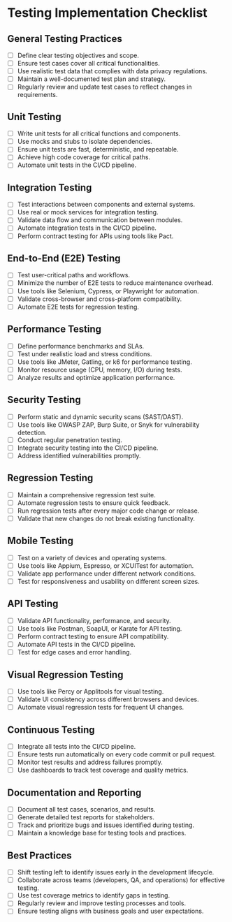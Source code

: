 # Testing Implementation Checklist

## General Testing Practices

- [ ] Define clear testing objectives and scope.
- [ ] Ensure test cases cover all critical functionalities.
- [ ] Use realistic test data that complies with data privacy regulations.
- [ ] Maintain a well-documented test plan and strategy.
- [ ] Regularly review and update test cases to reflect changes in requirements.

## Unit Testing

- [ ] Write unit tests for all critical functions and components.
- [ ] Use mocks and stubs to isolate dependencies.
- [ ] Ensure unit tests are fast, deterministic, and repeatable.
- [ ] Achieve high code coverage for critical paths.
- [ ] Automate unit tests in the CI/CD pipeline.

## Integration Testing

- [ ] Test interactions between components and external systems.
- [ ] Use real or mock services for integration testing.
- [ ] Validate data flow and communication between modules.
- [ ] Automate integration tests in the CI/CD pipeline.
- [ ] Perform contract testing for APIs using tools like Pact.

## End-to-End (E2E) Testing

- [ ] Test user-critical paths and workflows.
- [ ] Minimize the number of E2E tests to reduce maintenance overhead.
- [ ] Use tools like Selenium, Cypress, or Playwright for automation.
- [ ] Validate cross-browser and cross-platform compatibility.
- [ ] Automate E2E tests for regression testing.

## Performance Testing

- [ ] Define performance benchmarks and SLAs.
- [ ] Test under realistic load and stress conditions.
- [ ] Use tools like JMeter, Gatling, or k6 for performance testing.
- [ ] Monitor resource usage (CPU, memory, I/O) during tests.
- [ ] Analyze results and optimize application performance.

## Security Testing

- [ ] Perform static and dynamic security scans (SAST/DAST).
- [ ] Use tools like OWASP ZAP, Burp Suite, or Snyk for vulnerability detection.
- [ ] Conduct regular penetration testing.
- [ ] Integrate security testing into the CI/CD pipeline.
- [ ] Address identified vulnerabilities promptly.

## Regression Testing

- [ ] Maintain a comprehensive regression test suite.
- [ ] Automate regression tests to ensure quick feedback.
- [ ] Run regression tests after every major code change or release.
- [ ] Validate that new changes do not break existing functionality.

## Mobile Testing

- [ ] Test on a variety of devices and operating systems.
- [ ] Use tools like Appium, Espresso, or XCUITest for automation.
- [ ] Validate app performance under different network conditions.
- [ ] Test for responsiveness and usability on different screen sizes.

## API Testing

- [ ] Validate API functionality, performance, and security.
- [ ] Use tools like Postman, SoapUI, or Karate for API testing.
- [ ] Perform contract testing to ensure API compatibility.
- [ ] Automate API tests in the CI/CD pipeline.
- [ ] Test for edge cases and error handling.

## Visual Regression Testing

- [ ] Use tools like Percy or Applitools for visual testing.
- [ ] Validate UI consistency across different browsers and devices.
- [ ] Automate visual regression tests for frequent UI changes.

## Continuous Testing

- [ ] Integrate all tests into the CI/CD pipeline.
- [ ] Ensure tests run automatically on every code commit or pull request.
- [ ] Monitor test results and address failures promptly.
- [ ] Use dashboards to track test coverage and quality metrics.

## Documentation and Reporting

- [ ] Document all test cases, scenarios, and results.
- [ ] Generate detailed test reports for stakeholders.
- [ ] Track and prioritize bugs and issues identified during testing.
- [ ] Maintain a knowledge base for testing tools and practices.

## Best Practices

- [ ] Shift testing left to identify issues early in the development lifecycle.
- [ ] Collaborate across teams (developers, QA, and operations) for effective testing.
- [ ] Use test coverage metrics to identify gaps in testing.
- [ ] Regularly review and improve testing processes and tools.
- [ ] Ensure testing aligns with business goals and user expectations.